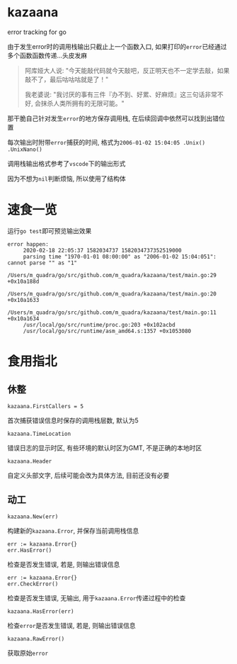 # kazaana

error tracking for go

由于发生error时的调用栈输出只截止上一个函数入口, 如果打印的`error`已经通过多个函数函数传递...头皮发麻

> 阿库娅大人说: "今天能敲代码就今天敲吧，反正明天也不一定学去敲，如果敲不了，最后咕咕咕就是了！"
> 
> 我老婆说: "我讨厌的事有三件『办不到、好累、好麻烦』这三句话非常不好, 会抹杀人类所拥有的无限可能。"

那干脆自己针对发生`error`的地方保存调用栈, 在后续回调中依然可以找到出错位置

每次输出时附带`error`捕获的时间, 格式为`2006-01-02 15:04:05 .Unix() .UnixNano()`

调用栈输出格式参考了`vscode`下的输出形式

因为不想为`nil`判断烦恼, 所以使用了结构体

# 速食一览

运行`go test`即可预览输出效果

```
error happen:
     2020-02-18 22:05:37 1582034737 1582034737352519000
     parsing time "1970-01-01 08:00:00" as "2006-01-02 15:04:051": cannot parse "" as "1"
     /Users/m_quadra/go/src/github.com/m_quadra/kazaana/test/main.go:29 +0x10a188d
     /Users/m_quadra/go/src/github.com/m_quadra/kazaana/test/main.go:20 +0x10a1633
     /Users/m_quadra/go/src/github.com/m_quadra/kazaana/test/main.go:11 +0x10a1634
     /usr/local/go/src/runtime/proc.go:203 +0x102acbd
     /usr/local/go/src/runtime/asm_amd64.s:1357 +0x1053080
```

# 食用指北

## 休整

```
kazaana.FirstCallers = 5
```

首次捕获错误信息时保存的调用栈层数, 默认为5

```
kazaana.TimeLocation
```

错误日志的显示时区, 有些环境的默认时区为GMT, 不是正确的本地时区

```
kazaana.Header
```

自定义头部文字, 后续可能会改为具体方法, 目前还没有必要

## 动工

```
kazaana.New(err)
```

构建新的`kazaana.Error`, 并保存当前调用栈信息

```
err := kazaana.Error{}
err.HasError()
```

检查是否发生错误, 若是, 则输出错误信息

```
err := kazaana.Error{}
err.CheckError()
```

检查是否发生错误, 无输出, 用于`kazaana.Error`传递过程中的检查

```
kazaana.HasError(err)
```

检查`error`是否发生错误, 若是, 则输出错误信息

```
kazaana.RawError()
```

获取原始`error`